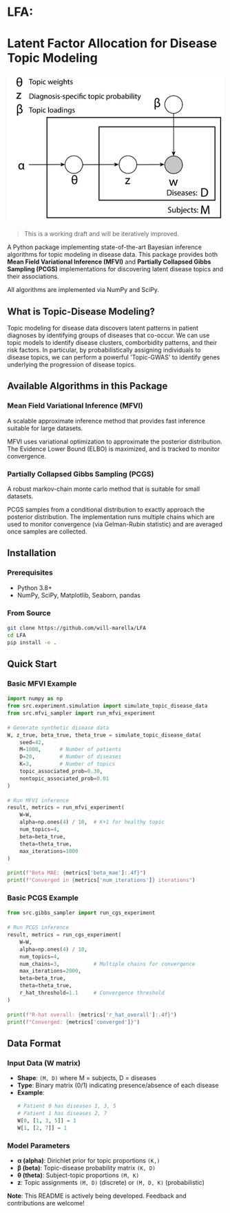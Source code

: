 # LFA: 
# Latent Factor Allocation for Disease Topic Modeling

![LFA Directed Graphical Model](LFA-DGM.jpg)

> This is a working draft and will be iteratively improved.

A Python package implementing state-of-the-art Bayesian inference algorithms for topic modeling in disease data. This package provides both **Mean Field Variational Inference (MFVI)** and **Partially Collapsed Gibbs Sampling (PCGS)** implementations for discovering latent disease topics and their associations.

All algorithms are implemented via NumPy and SciPy.

## What is Topic-Disease Modeling?

Topic modeling for disease data discovers latent patterns in patient diagnoses by identifying groups of diseases that co-occur. We can use topic models to identify disease clusters, comborbidity patterns, and their risk factors. In particular, by probabilistically assigning individuals to disease topics, we can perform a powerful 'Topic-GWAS' to identify genes underlying the progression of disease topics.

## Available Algorithms in this Package

### Mean Field Variational Inference (MFVI)
A scalable approximate inference method that provides fast inference suitable for large datasets.

MFVI uses variational optimization to approximate the posterior distribution. The Evidence Lower Bound (ELBO) is maximized, and is tracked to monitor convergence.


### Partially Collapsed Gibbs Sampling (PCGS) 
A robust markov-chain monte carlo method that is suitable for small datasets.

PCGS samples from a conditional distribution to exactly approach the posterior distribution. The implementation runs multiple chains which are used to monitor convergence (via Gelman-Rubin statistic) and are averaged once samples are collected.

## Installation

### Prerequisites
- Python 3.8+
- NumPy, SciPy, Matplotlib, Seaborn, pandas

### From Source
```bash
git clone https://github.com/will-marella/LFA
cd LFA
pip install -e .
```

## Quick Start

### Basic MFVI Example
```python
import numpy as np
from src.experiment.simulation import simulate_topic_disease_data
from src.mfvi_sampler import run_mfvi_experiment

# Generate synthetic disease data
W, z_true, beta_true, theta_true = simulate_topic_disease_data(
    seed=42,
    M=1000,      # Number of patients
    D=20,        # Number of diseases  
    K=3,         # Number of topics
    topic_associated_prob=0.30,
    nontopic_associated_prob=0.01
)

# Run MFVI inference
result, metrics = run_mfvi_experiment(
    W=W,
    alpha=np.ones(4) / 10,  # K+1 for healthy topic
    num_topics=4,
    beta=beta_true,
    theta=theta_true,
    max_iterations=1000
)

print(f"Beta MAE: {metrics['beta_mae']:.4f}")
print(f"Converged in {metrics['num_iterations']} iterations")
```

### Basic PCGS Example
```python
from src.gibbs_sampler import run_cgs_experiment

# Run PCGS inference
result, metrics = run_cgs_experiment(
    W=W,
    alpha=np.ones(4) / 10,
    num_topics=4,
    num_chains=3,           # Multiple chains for convergence
    max_iterations=2000,
    beta=beta_true,
    theta=theta_true,
    r_hat_threshold=1.1     # Convergence threshold
)

print(f"R-hat overall: {metrics['r_hat_overall']:.4f}")
print(f"Converged: {metrics['converged']}")
```


## Data Format

### Input Data (W matrix)
- **Shape**: `(M, D)` where M = subjects, D = diseases
- **Type**: Binary matrix (0/1) indicating presence/absence of each disease
- **Example**:
  ```python
  # Patient 0 has diseases 1, 3, 5
  # Patient 1 has diseases 2, 7
  W[0, [1, 3, 5]] = 1
  W[1, [2, 7]] = 1
  ```

### Model Parameters
- **α (alpha)**: Dirichlet prior for topic proportions `(K,)`
- **β (beta)**: Topic-disease probability matrix `(K, D)`  
- **θ (theta)**: Subject-topic proportions `(M, K)`
- **z**: Topic assignments `(M, D)` (discrete) or `(M, D, K)` (probabilistic)

**Note**: This README is actively being developed. Feedback and contributions are welcome!
